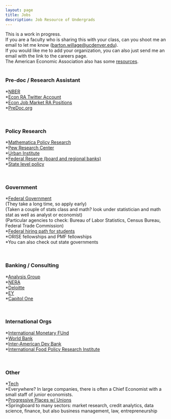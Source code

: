 ```yaml
---
layout: page
title: Jobs
description: Job Resource of Undergrads
---
```


This is a work in progress. <br>
If you are a faculty who is sharing this with your class, can you shoot me an email to let me know ([barton.willage@ucdenver.edu](barton.willage@ucdenver.edu)). <br>
If you would like me to add your organization, you can also just send me an email with the link to the careers page.<br>
The American Economic Association also has some [resources](https://www.aeaweb.org/resources/students/careers/govt-not-for-profit).  <br><br>


### Pre-doc / Research Assistant
*[NBER](https://www.nber.org/jobs/nonnberjobs.html)<br>
*[Econ RA Twitter Account](https://twitter.com/econ_ra)<br>
*[Econ Job Market RA Positions](https://econjobmarket.org/market)<br>
*[PreDoc.org](https://predoc.org/opportunities)<br>

<br>

### Policy Research
*[Mathematica Policy Research](https://www.mathematica.org/career-opportunities)<br>
*[Pew Research Center](https://www.pewresearch.org/about/careers/)<br>
*[Urban Institute](https://www.urban.org/aboutus/who-we-are/careers)<br>
*[Federal Reserve (board and regional banks)](https://www.federalreserve.gov/careers.htm)<br>
*[State level policy](https://earn.us/directory/)<br>

<br>

### Government
*[Federal Government](https://www.usajobs.gov/)<br>
 (They take a long time, so apply early)<br>
 (Taken a couple of stats class and math? look under statistician and math stat as well as analyst or economist)<br>
 (Particular agencies to check: Bureau of Labor Statistics, Census Bureau, Federal Trade Commission)<br>
*[Federal hiring path for students](https://www.usajobs.gov/help/working-in-government/unique-hiring-paths/students/)<br>
*ORISE fellowships and PMF fellowships<br>
*You can also check out state governments

<br>

### Banking / Consulting
*[Analysis Group](https://www.analysisgroup.com/careers/)<br>
*[NERA](https://www.nera.com/careers.html)<br>
*[Deloitte](https://www2.deloitte.com/us/en/pages/careers/topics/careers.html)<br>
*[EY](https://www.ey.com/en_us/careers)<br>
*[Capitol One](https://www.capitalonecareers.com/)<br>

<br>

### International Orgs
*[International Monetary FUnd](https://www.imf.org/en/About/Recruitment)<br>
*[World Bank](https://www.worldbank.org/en/about/careers)<br>
*[Inter-American Dev Bank](https://jobs.iadb.org/en)<br>
*[International Food Policy Research Institute](https://www.ifpri.org/work-with-us)<br>

<br>

### Other
*[Tech](https://www.dice.com/jobs/)<br>
*Everywhere? In large companies, there is often a Chief Economist with a small staff of junior economists.<br>
*[Progressive Places w/ Unions](https://npeu.org/)<br>
*Springboard to many sectors: market research, credit analytics, data science, finance, but also business management, law, entrepreneurship




<!--[click here for the most recent version of the paper]({{ BASE_PATH}}/pages/working_papers/sample-working-paper.pdf)


<!-- Note: this is how to write a comment in HTML. Everything in here won't show up on your webpage.-->

<!--
To increase the size of the title, use fewer # in front of the paper title.
To decrease the size of the title, use more #. 
To remove the italics, remove the * before and after the description
To remove the underline from the title, remove the <u> tags (<u> and </u>)
-->
